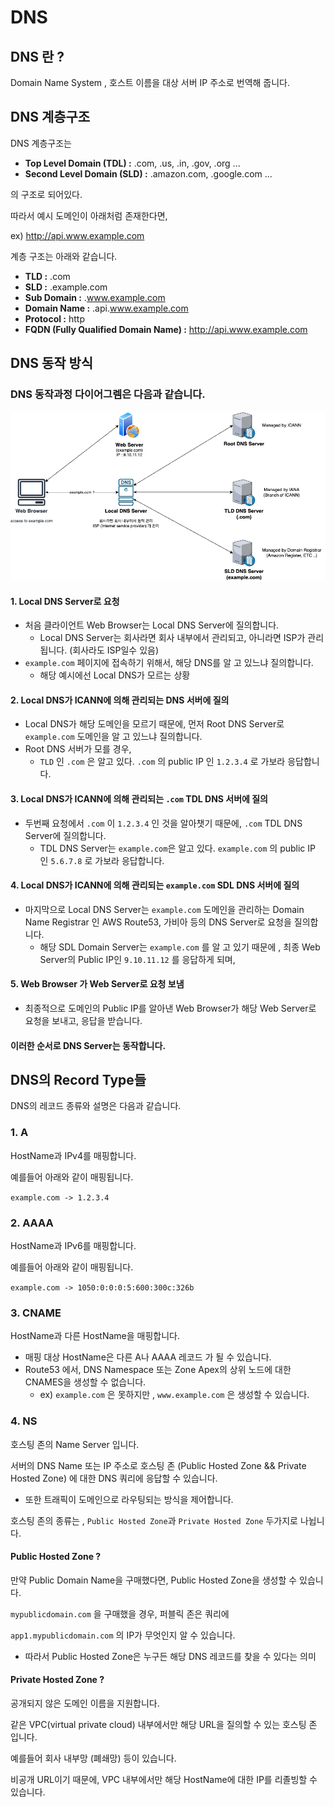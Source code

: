 # DNS
## DNS 란 ?
Domain Name System , 호스트 이름을 대상 서버 IP 주소로 번역해 줍니다.

## DNS 계층구조
DNS 계층구조는

- **Top Level Domain (TDL) :** .com, .us, .in, .gov, .org ... 
- **Second Level Domain (SLD) :** .amazon.com, .google.com ... 

의 구조로 되어있다.

따라서 예시 도메인이 아래처럼 존재한다면,

ex) http://api.www.example.com

계층 구조는 아래와 같습니다.

- **TLD :** .com
- **SLD :** .example.com
- **Sub Domain :** .www.example.com
- **Domain Name :** .api.www.example.com
- **Protocol :** http
- **FQDN (Fully Qualified Domain Name) :** http://api.www.example.com


## DNS 동작 방식

### DNS 동작과정 다이어그렘은 다음과 같습니다.

![DNS 동작방식](./Images/DNS.png)

#### 1. Local DNS Server로 요청
- 처음 클라이언트 Web Browser는 Local DNS Server에 질의합니다.
    - Local DNS Server는 회사라면 회사 내부에서 관리되고, 아니라면 ISP가 관리됩니다. (회사라도 ISP일수 있음)
- ```example.com``` 페이지에 접속하기 위해서, 해당 DNS를 알 고 있느냐 질의합니다.
    - 해당 예시에선 Local DNS가 모르는 상황

#### 2. Local DNS가 ICANN에 의해 관리되는 DNS 서버에 질의
- Local DNS가 해당 도메인을 모르기 때문에, 먼저 Root DNS Server로 ```example.com``` 도메인을 알 고 있느냐 질의합니다.
- Root DNS 서버가 모를 경우,
    - ```TLD``` 인 ```.com``` 은 알고 있다. ```.com``` 의 public IP 인 ```1.2.3.4``` 로 가보라 응답합니다.

#### 3. Local DNS가 ICANN에 의해 관리되는 ```.com``` TDL DNS 서버에 질의
- 두번째 요청에서 ```.com``` 이 ```1.2.3.4``` 인 것을 알아챗기 때문에, ```.com``` TDL DNS Server에 질의합니다.
    - TDL DNS Server는 ```example.com```은 알고 있다.  ```example.com``` 의 public IP 인 ```5.6.7.8``` 로 가보라 응답합니다.
    
#### 4. Local DNS가 ICANN에 의해 관리되는 ```example.com``` SDL DNS 서버에 질의
- 마지막으로 Local DNS Server는 ```example.com``` 도메인을 관리하는 Domain Name Registrar 인 AWS Route53, 가비아 등의 DNS Server로 요청을 질의합니다.
    - 해당 SDL Domain Server는 ```example.com``` 를 알 고 있기 때문에 , 최종 Web Server의 Public IP인 ```9.10.11.12``` 를 응답하게 되며, 

#### 5. Web Browser 가 Web Server로 요청 보냄
- 최종적으로 도메인의 Public IP를 알아낸 Web Browser가 해당 Web Server로 요청을 보내고, 응답을 받습니다.

#### 이러한 순서로 DNS Server는 동작합니다.

## DNS의 Record Type들
DNS의 레코드 종류와 설명은 다음과 같습니다.

### 1. A
HostName과 IPv4를 매핑합니다.

예를들어 아래와 같이 매핑됩니다.

```example.com -> 1.2.3.4```

### 2. AAAA

HostName과 IPv6를 매핑합니다.

예를들어 아래와 같이 매핑됩니다.

```example.com -> 1050:0:0:0:5:600:300c:326b```
### 3. CNAME
HostName과 다른 HostName을 매핑합니다.
- 매핑 대상 HostName은 다른 A나 AAAA 레코드 가 될 수 있습니다.
- Route53 에서, DNS Namespace 또는 Zone Apex의 상위 노드에 대한 CNAMES을 생성할 수 없습니다.
    - ex) ```example.com``` 은 못하지만 , ```www.example.com``` 은 생성할 수 있습니다.
### 4. NS
호스팅 존의 Name Server 입니다.

서버의 DNS Name 또는 IP 주소로 호스팅 존 (Public Hosted Zone && Private Hosted Zone) 에 대한 DNS 쿼리에 응답할 수 있습니다.
- 또한 트래픽이 도메인으로 라우팅되는 방식을 제어합니다.

호스팅 존의 종류는 , ```Public Hosted Zone```과 ```Private Hosted Zone``` 두가지로 나뉩니다.
#### Public Hosted Zone ?
만약 Public Domain Name을 구매했다면, Public Hosted Zone을 생성할 수 있습니다.

```mypublicdomain.com``` 을 구매했을 경우, 퍼블릭 존은 쿼리에

```app1.mypublicdomain.com``` 의 IP가 무엇인지 알 수 있습니다.
- 따라서 Public Hosted Zone은 누구든 해당 DNS 레코드를 찾을 수 있다는 의미

#### Private Hosted Zone ?
공개되지 않은 도메인 이름을 지원합니다.

같은 VPC(virtual private cloud) 내부에서만 해당 URL을 질의할 수 있는 호스팅 존 입니다.

예를들어 회사 내부망 (폐쇄망) 등이 있습니다.

비공개 URL이기 때문에, VPC 내부에서만 해당 HostName에 대한 IP를 리졸빙할 수 있습니다.


